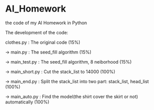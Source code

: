 # AI_Homework
the code of my AI Homework in Python

The development of the code:

   clothes.py       : The original code                                                 (15%)
   
-> main.py          : The seed_fill algorithm                                           (15%)

-> main_test.py     : The seed_fill algorithm, 8 neiborhood                             (15%)

-> main_short.py    : Cut the stack_list to 14000                                       (100%)

-> main_end.py      : Split the stack_list into two part: stack_list, head_list         (100%)

-> main_auto.py     : Find the model(the shirt cover the skirt or not) automatically    (100%)
